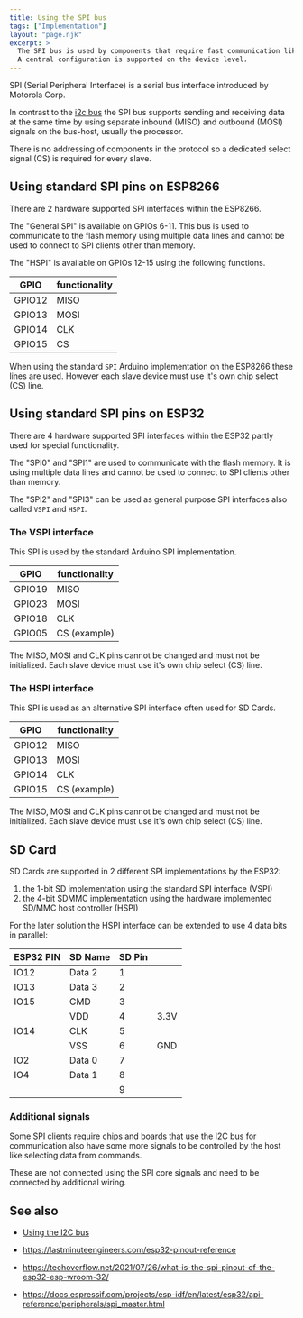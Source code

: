 ```yaml
---
title: Using the SPI bus
tags: ["Implementation"]
layout: "page.njk"
excerpt: >
  The SPI bus is used by components that require fast communication like displays and memory.
  A central configuration is supported on the device level.
---
```


SPI (Serial Peripheral Interface) is a serial bus interface introduced by Motorola Corp.

In contrast to the [i2c bus](/dev/i2c.md) the SPI bus supports sending and receiving data at the same time
by using separate inbound (MISO) and outbound (MOSI) signals on the bus-host, usually the processor.

There is no addressing of components in the protocol so a dedicated select signal (CS) is required for every slave.


## Using standard SPI pins on ESP8266

There are 2 hardware supported SPI interfaces within the ESP8266.

The "General SPI" is available on GPIOs 6-11. This bus is used to communicate to the flash memory using multiple data lines
and cannot be used to connect to SPI clients other than memory.

The "HSPI" is available on GPIOs 12-15 using the following functions.

| GPIO   | functionality |
| ------ | ------------- |
| GPIO12 | MISO          |
| GPIO13 | MOSI          |
| GPIO14 | CLK           |
| GPIO15 | CS            |

When using the standard `SPI` Arduino implementation on the ESP8266 these lines are used.
However each slave device must use it's own chip select (CS) line.


## Using standard SPI pins on ESP32

There are 4 hardware supported SPI interfaces within the ESP32 partly used for special functionality.

The "SPI0" and "SPI1" are used to communicate with the flash memory. It is using multiple data lines
and cannot be used to connect to SPI clients other than memory.

The "SPI2" and "SPI3" can be used as general purpose SPI interfaces also called `VSPI` and `HSPI`.


### The VSPI interface

This SPI is used by the standard Arduino SPI implementation.

| GPIO   | functionality |
| ------ | ------------- |
| GPIO19 | MISO          |
| GPIO23 | MOSI          |
| GPIO18 | CLK           |
| GPIO05 | CS (example)  |

The MISO, MOSI and CLK pins cannot be changed and must not be initialized.
Each slave device must use it's own chip select (CS) line.


### The HSPI interface

This SPI is used as an alternative SPI interface often used for SD Cards.

| GPIO   | functionality |
| ------ | ------------- |
| GPIO12 | MISO          |
| GPIO13 | MOSI          |
| GPIO14 | CLK           |
| GPIO15 | CS (example)  |

The MISO, MOSI and CLK pins cannot be changed and must not be initialized.
Each slave device must use it's own chip select (CS) line.


## SD Card

SD Cards are supported in 2 different SPI implementations by the ESP32:

1. the 1-bit SD implementation using the standard SPI interface (VSPI)
2. the 4-bit SDMMC implementation using the hardware implemented SD/MMC host controller (HSPI)

For the later solution the HSPI interface can be extended to use 4 data bits in parallel:

| ESP32 PIN | SD Name | SD Pin |      |
| --------- | ------- | ------ | ---- |
| IO12      | Data 2  | 1      |      |
| IO13      | Data 3  | 2      |      |
| IO15      | CMD     | 3      |      |
|           | VDD     | 4      | 3.3V |
| IO14      | CLK     | 5      |      |
|           | VSS     | 6      | GND  |
| IO2       | Data 0  | 7      |      |
| IO4       | Data 1  | 8      |      |
|           |         | 9      |      |


### Additional signals

Some SPI clients require chips and boards that use the I2C bus for communication
also have some more signals to be controlled by the host like selecting data from commands.

These are not connected using the SPI core signals and need to be connected by additional wiring.


## See also

* [Using the I2C bus](/dev/i2c.md)
* <https://lastminuteengineers.com/esp32-pinout-reference>

* <https://techoverflow.net/2021/07/26/what-is-the-spi-pinout-of-the-esp32-esp-wroom-32/>
* <https://docs.espressif.com/projects/esp-idf/en/latest/esp32/api-reference/peripherals/spi_master.html>

